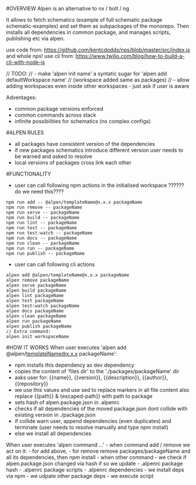 #OVERVIEW
Alpen is an alternative to nx / bolt / ng

It allows to fetch schematics (example of full schematic package schematic-examples) and
set them as subpackages of the monorepo. Then installs all dependencies in common package, 
and manages scripts, publishing etc via alpen.

use code from: https://github.com/kentcdodds/nps/blob/master/src/index.js and whole nps!
use cli from: https://www.twilio.com/blog/how-to-build-a-cli-with-node-js

// TODO: 
//  - make 'alpen init name' a syntatic sugar for 'alpen add defaultWorkspace name'
//    (workspace added same as packages)
//  - allow adding workspaces even inside other workspaces - just ask if user is aware

Adventages:
   - common package versions enforced
   - common commands across stack
   - infinite possibilities for schematics (no complex configs)

#ALPEN RULES
   - all packages have consistent version of the dependencies
   - if new packages schematics introduce different version user needs to be warned and asked to resolve
   - local versions of packages cross link each other
   
#FUNCTIONALITY
   - user can call following npm actions in the initialised workspace ?????? do we need this????
    
    npm run add -- @alpen/templateName@x.x.x packageName
    npm run remove -- packageName
    npm run serve -- packageName
    npm run build -- packageName
    npm run lint -- packageName
    npm run test -- packageName
    npm run test:watch -- packageName
    npm run docs -- packageName
    npm run clean -- packageName
    npm run run -- packageName
    npm run publish -- packageName
    
   - user can call following cli actions
    
    alpen add @alpen/templateName@x.x.x packageName
    alpen remove packageName
    alpen serve packageName
    alpen build packageName
    alpen lint packageName
    alpen test packageName
    alpen test:watch packageName
    alpen docs packageName
    alpen clean packageName
    alpen run packageName
    alpen publish packageName
    // Extra command:
    alpen init workspaceName

#HOW IT WORKS
When user executes 'alpen add @alpen/templateName@x.x.x packageName':
   - npm installs this dependency as dev dependency
   - copies the content of 'files dir' to the './packages/packageName' dir
   - asks user for: {{name}}, {{version}}, {{description}}, {{author}}, {{repository}}
   - we use this values and use sed to replace markers in all file content also replace {{path}} & {escaped-path}} with path to package
   - sets hash of alpen.package.json in .alpenrc
   - checks if all dependencies of the moved package.json dont collide with existing version in ./package.json
   - if collide warn user, append dependencies (even duplicates) and terminate (user needs to resolve manually and type npm install)
   - else we install all dependencies
   
When user executes 'alpen command ...'
    - when command add / remove we act on it:
       - for add above,
       - for remove remove packages/packageName and all its dependencies, then npm install
    - when other command 
       - we check if alpen.package.json changed via hash if so we update
           - .alpenrc package hash
           - .alpenrc package scripts
           - .alpenrc dependencies
       - we install deps via npm
       - we udpate other package deps
       - we execute script
